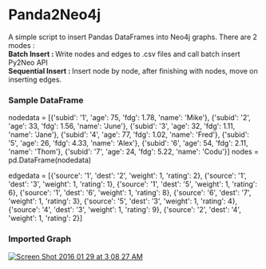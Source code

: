 # Panda2Neo4j

A simple script to insert Pandas DataFrames into Neo4j graphs. There are 2 modes : </br>
<b>Batch Insert : </b> Write nodes and edges to .csv files and call batch insert Py2Neo API </br>
<b>Sequential Insert : </b> Insert node by node, after finishing with nodes, move on inserting edges. </br>

<h3>Sample DataFrame</h3>
nodedata = [{'subid': '1', 'age': 75, 'fdg': 1.78, 'name': 'Mike'},
            {'subid': '2', 'age': 33, 'fdg': 1.56, 'name': 'June'},
            {'subid': '3', 'age': 32, 'fdg': 1.11, 'name': 'Jane'},
            {'subid': '4', 'age': 77, 'fdg': 1.02, 'name': 'Fred'},
            {'subid': '5', 'age': 26, 'fdg': 4.33, 'name': 'Alex'},
            {'subid': '6', 'age': 54, 'fdg': 2.11, 'name': 'Thom'},
            {'subid': '7', 'age': 24, 'fdg': 5.22, 'name': 'Codu'}]
nodes = pd.DataFrame(nodedata)

edgedata = [{'source': '1', 'dest': '2', 'weight': 1, 'rating': 2},
            {'source': '1', 'dest': '3', 'weight': 1, 'rating': 1},
            {'source': '1', 'dest': '5', 'weight': 1, 'rating': 6},
            {'source': '1', 'dest': '6', 'weight': 1, 'rating': 8},
            {'source': '6', 'dest': '7', 'weight': 1, 'rating': 3},
            {'source': '5', 'dest': '3', 'weight': 1, 'rating': 4},
            {'source': '4', 'dest': '3', 'weight': 1, 'rating': 9},
            {'source': '2', 'dest': '4', 'weight': 1, 'rating': 2}]
            
<h3> Imported Graph </h3>
<a href='http://postimg.org/image/t3y1hs4rn/' target='_blank'><img src='http://s13.postimg.org/t3y1hs4rn/Screen_Shot_2016_01_29_at_3_08_27_AM.jpg' border='0' alt="Screen Shot 2016 01 29 at 3 08 27 AM" /></a>

